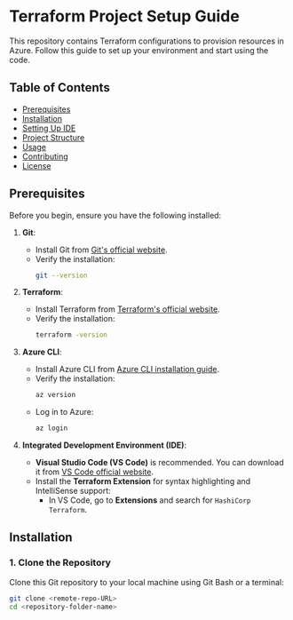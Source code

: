 # Terraform Project Setup Guide

This repository contains Terraform configurations to provision resources in Azure. Follow this guide to set up your environment and start using the code.

## Table of Contents
- [Prerequisites](#prerequisites)
- [Installation](#installation)
- [Setting Up IDE](#setting-up-ide)
- [Project Structure](#project-structure)
- [Usage](#usage)
- [Contributing](#contributing)
- [License](#license)

## Prerequisites

Before you begin, ensure you have the following installed:

1. **Git**:
   - Install Git from [Git's official website](https://git-scm.com/downloads).
   - Verify the installation:
     ```bash
     git --version
     ```

2. **Terraform**:
   - Install Terraform from [Terraform's official website](https://www.terraform.io/downloads.html).
   - Verify the installation:
     ```bash
     terraform -version
     ```

3. **Azure CLI**:
   - Install Azure CLI from [Azure CLI installation guide](https://docs.microsoft.com/en-us/cli/azure/install-azure-cli).
   - Verify the installation:
     ```bash
     az version
     ```
   - Log in to Azure:
     ```bash
     az login
     ```

4. **Integrated Development Environment (IDE)**:
   - **Visual Studio Code (VS Code)** is recommended. You can download it from [VS Code official website](https://code.visualstudio.com/).
   - Install the **Terraform Extension** for syntax highlighting and IntelliSense support:
     - In VS Code, go to **Extensions** and search for `HashiCorp Terraform`.

## Installation

### 1. Clone the Repository
Clone this Git repository to your local machine using Git Bash or a terminal:
```bash
git clone <remote-repo-URL>
cd <repository-folder-name>

